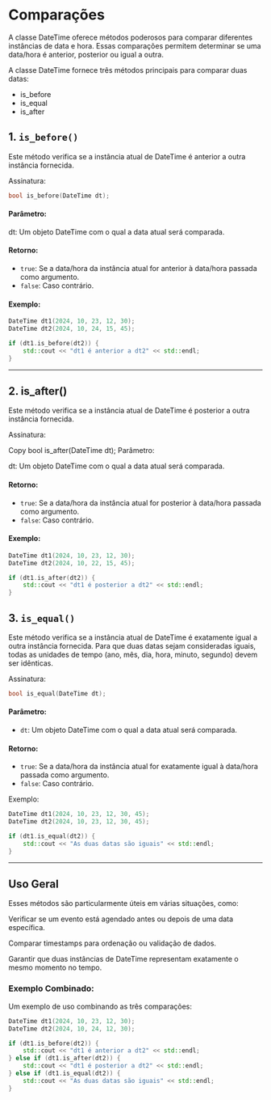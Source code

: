 # Comparações
A classe DateTime oferece métodos poderosos para comparar diferentes instâncias de data e hora. Essas comparações permitem determinar se uma data/hora é anterior, posterior ou igual a outra. 

A classe DateTime fornece três métodos principais para comparar duas datas:
- is_before
- is_equal
- is_after

## 1. `is_before()`
Este método verifica se a instância atual de DateTime é anterior a outra instância fornecida.

Assinatura:

```c++
bool is_before(DateTime dt);
```

#### Parâmetro:

dt: Um objeto DateTime com o qual a data atual será comparada.

#### Retorno:

- `true`: Se a data/hora da instância atual for anterior à data/hora passada como argumento.
- `false`: Caso contrário.

#### Exemplo:

```c++
DateTime dt1(2024, 10, 23, 12, 30);
DateTime dt2(2024, 10, 24, 15, 45);

if (dt1.is_before(dt2)) {
    std::cout << "dt1 é anterior a dt2" << std::endl;
}
```

----

## 2. is_after()
Este método verifica se a instância atual de DateTime é posterior a outra instância fornecida.

Assinatura:

Copy
bool is_after(DateTime dt);
Parâmetro:

dt: Um objeto DateTime com o qual a data atual será comparada.

#### Retorno:

- `true`: Se a data/hora da instância atual for posterior à data/hora passada como argumento.
- `false`: Caso contrário.

#### Exemplo:

```c++
DateTime dt1(2024, 10, 23, 12, 30);
DateTime dt2(2024, 10, 22, 15, 45);

if (dt1.is_after(dt2)) {
    std::cout << "dt1 é posterior a dt2" << std::endl;
}
```

## 3. `is_equal()`
Este método verifica se a instância atual de DateTime é exatamente igual a outra instância fornecida. Para que duas datas sejam consideradas iguais, todas as unidades de tempo (ano, mês, dia, hora, minuto, segundo) devem ser idênticas.

Assinatura:

```c++
bool is_equal(DateTime dt);
```

#### Parâmetro:

- `dt`: Um objeto DateTime com o qual a data atual será comparada.

#### Retorno:

- `true`: Se a data/hora da instância atual for exatamente igual à data/hora passada como argumento.
- `false`: Caso contrário.

Exemplo:

```c++
DateTime dt1(2024, 10, 23, 12, 30, 45);
DateTime dt2(2024, 10, 23, 12, 30, 45);

if (dt1.is_equal(dt2)) {
    std::cout << "As duas datas são iguais" << std::endl;
}
```

----

## Uso Geral
Esses métodos são particularmente úteis em várias situações, como:

Verificar se um evento está agendado antes ou depois de uma data específica.

Comparar timestamps para ordenação ou validação de dados.

Garantir que duas instâncias de DateTime representam exatamente o mesmo momento no tempo.

### Exemplo Combinado:
Um exemplo de uso combinando as três comparações:

```c++
DateTime dt1(2024, 10, 23, 12, 30);
DateTime dt2(2024, 10, 24, 12, 30);

if (dt1.is_before(dt2)) {
    std::cout << "dt1 é anterior a dt2" << std::endl;
} else if (dt1.is_after(dt2)) {
    std::cout << "dt1 é posterior a dt2" << std::endl;
} else if (dt1.is_equal(dt2)) {
    std::cout << "As duas datas são iguais" << std::endl;
}
```